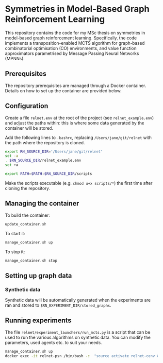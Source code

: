 # Symmetries in Model-Based Graph Reinforcement Learning

This repository contains the code for my MSc thesis on symmetries in model-based graph reinforcement learning. Specifically, the code implements a transposition-enabled MCTS algorithm for graph-based combinatorial optimisation (CO) environments, and value function approximators parametrised by Message Passing Neural Networks (MPNNs).

## Prerequisites

The repository prerequisites are managed through a Docker container. Details on how to set up the container are provided below.

## Configuration

Create a file `relnet.env` at the root of the project (see `relnet_example.env`) and adjust the paths within: this is where some data generated by the container will be stored.

Add the following lines to `.bashrc`, replacing `/Users/jane/git/relnet` with the path where the repository is cloned. 

```bash
export RN_SOURCE_DIR='/Users/jane/git/relnet'
set -a
. $RN_SOURCE_DIR/relnet_example.env
set +a

export PATH=$PATH:$RN_SOURCE_DIR/scripts
```

Make the scripts executable (e.g. `chmod u+x scripts/*`) the first time after cloning the repository.

## Managing the container
To build the container:
```bash
update_container.sh
```
To start it:
```bash
manage_container.sh up
```
To stop it:
```bash
manage_container.sh stop
```

## Setting up graph data

### Synthetic data
Synthetic data will be automatically generated when the experiments are ran and stored to `$RN_EXPERIMENT_DIR/stored_graphs`.

## Running experiments
The file `relnet/experiment_launchers/run_mcts.py` is a script that can be used to run the various algorithms on synthetic data. You can modify the parameters, used agents etc. to suit your needs.

```bash
manage_container.sh up
docker exec -it relnet-psn /bin/bash -c  "source activate relnet-cenv && python relnet/experiment_launchers/run_mcts.py"
```


